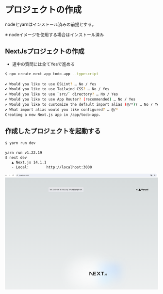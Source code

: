 # プロジェクトの作成

nodeとyarnはインストール済みの前提とする。

※ nodeイメージを使用する場合はインストール済み

## NextJsプロジェクトの作成

- 道中の質問には全てYesで進める

```bash
$ npx create-next-app todo-app --typescript

✔ Would you like to use ESLint? … No / Yes
✔ Would you like to use Tailwind CSS? … No / Yes
✔ Would you like to use `src/` directory? … No / Yes
✔ Would you like to use App Router? (recommended) … No / Yes
✔ Would you like to customize the default import alias (@/*)? … No / Yes
✔ What import alias would you like configured? … @/*
Creating a new Next.js app in /app/todo-app.
```

## 作成したプロジェクトを起動する

```
$ yarn run dev

yarn run v1.22.19
$ next dev
   ▲ Next.js 14.1.1
   - Local:        http://localhost:3000
```

![](images/02/01.png)